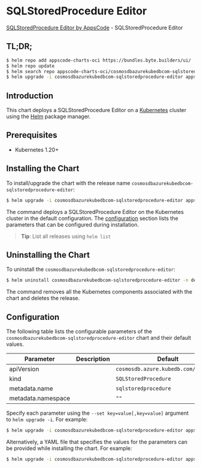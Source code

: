 # SQLStoredProcedure Editor

[SQLStoredProcedure Editor by AppsCode](https://byte.builders) - SQLStoredProcedure Editor

## TL;DR;

```bash
$ helm repo add appscode-charts-oci https://bundles.byte.builders/ui/
$ helm repo update
$ helm search repo appscode-charts-oci/cosmosdbazurekubedbcom-sqlstoredprocedure-editor --version=v0.4.18
$ helm upgrade -i cosmosdbazurekubedbcom-sqlstoredprocedure-editor appscode-charts-oci/cosmosdbazurekubedbcom-sqlstoredprocedure-editor -n default --create-namespace --version=v0.4.18
```

## Introduction

This chart deploys a SQLStoredProcedure Editor on a [Kubernetes](http://kubernetes.io) cluster using the [Helm](https://helm.sh) package manager.

## Prerequisites

- Kubernetes 1.20+

## Installing the Chart

To install/upgrade the chart with the release name `cosmosdbazurekubedbcom-sqlstoredprocedure-editor`:

```bash
$ helm upgrade -i cosmosdbazurekubedbcom-sqlstoredprocedure-editor appscode-charts-oci/cosmosdbazurekubedbcom-sqlstoredprocedure-editor -n default --create-namespace --version=v0.4.18
```

The command deploys a SQLStoredProcedure Editor on the Kubernetes cluster in the default configuration. The [configuration](#configuration) section lists the parameters that can be configured during installation.

> **Tip**: List all releases using `helm list`

## Uninstalling the Chart

To uninstall the `cosmosdbazurekubedbcom-sqlstoredprocedure-editor`:

```bash
$ helm uninstall cosmosdbazurekubedbcom-sqlstoredprocedure-editor -n default
```

The command removes all the Kubernetes components associated with the chart and deletes the release.

## Configuration

The following table lists the configurable parameters of the `cosmosdbazurekubedbcom-sqlstoredprocedure-editor` chart and their default values.

|     Parameter      | Description |                     Default                     |
|--------------------|-------------|-------------------------------------------------|
| apiVersion         |             | <code>cosmosdb.azure.kubedb.com/v1alpha1</code> |
| kind               |             | <code>SQLStoredProcedure</code>                 |
| metadata.name      |             | <code>sqlstoredprocedure</code>                 |
| metadata.namespace |             | <code>""</code>                                 |


Specify each parameter using the `--set key=value[,key=value]` argument to `helm upgrade -i`. For example:

```bash
$ helm upgrade -i cosmosdbazurekubedbcom-sqlstoredprocedure-editor appscode-charts-oci/cosmosdbazurekubedbcom-sqlstoredprocedure-editor -n default --create-namespace --version=v0.4.18 --set apiVersion=cosmosdb.azure.kubedb.com/v1alpha1
```

Alternatively, a YAML file that specifies the values for the parameters can be provided while
installing the chart. For example:

```bash
$ helm upgrade -i cosmosdbazurekubedbcom-sqlstoredprocedure-editor appscode-charts-oci/cosmosdbazurekubedbcom-sqlstoredprocedure-editor -n default --create-namespace --version=v0.4.18 --values values.yaml
```

